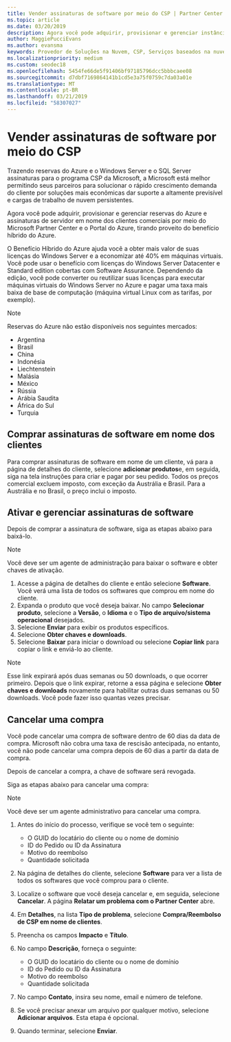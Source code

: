 ```yaml
---
title: Vender assinaturas de software por meio do CSP | Partner Center
ms.topic: article
ms.date: 03/20/2019
description: Agora você pode adquirir, provisionar e gerenciar instâncias reservadas do Azure e assinaturas de servidor em nome dos clientes comerciais por meio do Microsoft Partner Center e do Portal do Azure tirando proveito do Benefício Híbrido do Azure.
author: MaggiePucciEvans
ms.author: evansma
keywords: Provedor de Soluções na Nuvem, CSP, Serviços baseados na nuvem, Azure, Azure RI, Windows Server, SQL Server, assinaturas de software
ms.localizationpriority: medium
ms.custom: seodec18
ms.openlocfilehash: 5454fe66de5f91406bf97185796dcc5bbbcaee08
ms.sourcegitcommit: d7dbf7169864141b1cd5e3a75f0759c7da03a01e
ms.translationtype: MT
ms.contentlocale: pt-BR
ms.lasthandoff: 03/21/2019
ms.locfileid: "58307027"
---
```

# <a name="sell-software-subscriptions-through-csp"></a>Vender assinaturas de software por meio do CSP

Trazendo reservas do Azure e o Windows Server e o SQL Server assinaturas para o programa CSP da Microsoft, a Microsoft está melhor permitindo seus parceiros para solucionar o rápido crescimento demanda do cliente por soluções mais econômicas dar suporte a altamente previsível e cargas de trabalho de nuvem persistentes. 

Agora você pode adquirir, provisionar e gerenciar reservas do Azure e assinaturas de servidor em nome dos clientes comerciais por meio do Microsoft Partner Center e o Portal do Azure, tirando proveito do benefício híbrido do Azure. 

O Benefício Híbrido do Azure ajuda você a obter mais valor de suas licenças do Windows Server e a economizar até 40% em máquinas virtuais. Você pode usar o benefício com licenças do Windows Server Datacenter e Standard edition cobertas com Software Assurance. Dependendo da edição, você pode converter ou reutilizar suas licenças para executar máquinas virtuais do Windows Server no Azure e pagar uma taxa mais baixa de base de computação (máquina virtual Linux com as tarifas, por exemplo).

> [!NOTE]  
> Reservas do Azure não estão disponíveis nos seguintes mercados:  
> * Argentina
> * Brasil
> * China
> * Indonésia
> * Liechtenstein
> * Malásia
> * México
> * Rússia
> * Arábia Saudita
> * África do Sul
> * Turquia

<!--March 20, 2019 - this list of countries was correct as of today. Maggie last updated the list according to FAREAST\v-pubobb in bug 20907186.
-->

## <a name="buy-software-subscriptions-on-behalf-of-customers"></a>Comprar assinaturas de software em nome dos clientes

Para comprar assinaturas de software em nome de um cliente, vá para a página de detalhes do cliente, selecione **adicionar produtos**e, em seguida, siga na tela instruções para criar e pagar por seu pedido. Todos os preços comercial excluem imposto, com exceção da Austrália e Brasil. Para a Austrália e no Brasil, o preço inclui o imposto.

## <a name="activate-and-manage-software-subscriptions"></a>Ativar e gerenciar assinaturas de software

Depois de comprar a assinatura de software, siga as etapas abaixo para baixá-lo.

>[!NOTE]
>Você deve ser um agente de administração para baixar o software e obter chaves de ativação.

1. Acesse a página de detalhes do cliente e então selecione **Software**. Você verá uma lista de todos os softwares que comprou em nome do cliente. 
2.  Expanda o produto que você deseja baixar. No campo **Selecionar produto**, selecione a **Versão**, o **Idioma** e o **Tipo de arquivo/sistema operacional** desejados. 
3.  Selecione **Enviar** para exibir os produtos específicos. 
4.  Selecione **Obter chaves e downloads**. 
5.  Selecione **Baixar** para iniciar o download ou selecione **Copiar link** para copiar o link e enviá-lo ao cliente. 

>[!NOTE]
>Esse link expirará após duas semanas ou 50 downloads, o que ocorrer primeiro. Depois que o link expirar, retorne a essa página e selecione **Obter chaves e downloads** novamente para habilitar outras duas semanas ou 50 downloads. Você pode fazer isso quantas vezes precisar. 

## <a name="cancel-a-purchase"></a>Cancelar uma compra

Você pode cancelar uma compra de software dentro de 60 dias da data de compra. Microsoft não cobra uma taxa de rescisão antecipada, no entanto, você não pode cancelar uma compra depois de 60 dias a partir da data de compra.

Depois de cancelar a compra, a chave de software será revogada. 

Siga as etapas abaixo para cancelar uma compra:

>[!NOTE]
>Você deve ser um agente administrativo para cancelar uma compra. 

1.  Antes do início do processo, verifique se você tem o seguinte:
    -   O GUID do locatário do cliente ou o nome de domínio
    -   ID do Pedido ou ID da Assinatura
    -   Motivo do reembolso
    -   Quantidade solicitada

2.  Na página de detalhes do cliente, selecione **Software** para ver a lista de todos os softwares que você comprou para o cliente. 

3.  Localize o software que você deseja cancelar e, em seguida, selecione **Cancelar**. A página **Relatar um problema com o Partner Center** abre. 

4.  Em **Detalhes**, na lista **Tipo de problema**, selecione **Compra/Reembolso de CSP em nome de clientes**.

5.  Preencha os campos **Impacto** e **Título**. 

6.  No campo **Descrição**, forneça o seguinte: 
    -   O GUID do locatário do cliente ou o nome de domínio
    -   ID do Pedido ou ID da Assinatura
    -   Motivo do reembolso
    -   Quantidade solicitada

7.  No campo **Contato**, insira seu nome, email e número de telefone. 

8.  Se você precisar anexar um arquivo por qualquer motivo, selecione **Adicionar arquivos**. Esta etapa é opcional. 

9.  Quando terminar, selecione **Enviar**.
